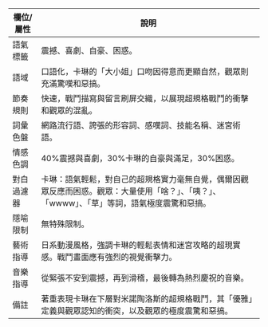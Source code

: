 | 欄位/屬性 | 說明 |
|---|---|
| 語氣標籤 | 震撼、喜劇、自豪、困惑。 |
| 語域 | 口語化，卡琳的「大小姐」口吻因得意而更顯自然，觀眾則充滿驚嘆和惡搞。 |
| 節奏規則 | 快速，戰鬥描寫與留言刷屏交織，以展現超規格戰鬥的衝擊和觀眾的混亂。 |
| 詞彙色盤 | 網路流行語、誇張的形容詞、感嘆詞、技能名稱、迷宮術語。 |
| 情感色調 | 40%震撼與喜劇，30%卡琳的自豪與滿足，30%困惑。 |
| 對白過濾器 | 卡琳：語氣輕鬆，對自己的超規格實力毫無自覺，偶爾因觀眾反應而困惑。觀眾：大量使用「啥？」、「咦？」、「wwww」、「草」等詞，語氣極度震驚和惡搞。 |
| 隱喻限制 | 無特殊限制。 |
| 藝術指導 | 日系動漫風格，強調卡琳的輕鬆表情和迷宮攻略的超現實感。戰鬥畫面應有強烈的視覺衝擊力。 |
| 音樂指導 | 從緊張不安到震撼，再到滑稽，最後轉為熱烈慶祝的音樂。 |
| 備註 | 著重表現卡琳在下層對米諾陶洛斯的超規格戰鬥，其「優雅」定義與觀眾認知的衝突，以及觀眾的極度震驚和惡搞。 |
